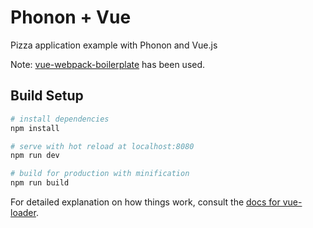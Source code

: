 # Phonon + Vue

Pizza application example with Phonon and Vue.js

Note: [vue-webpack-boilerplate](https://github.com/vuejs-templates/webpack) has been used.


## Build Setup

```bash
# install dependencies
npm install

# serve with hot reload at localhost:8080
npm run dev

# build for production with minification
npm run build
```

For detailed explanation on how things work, consult the [docs for vue-loader](http://vuejs.github.io/vue-loader).
